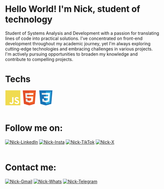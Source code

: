 # Hello World! I'm Nick, student of technology
Student of Systems Analysis and Development with a passion for translating lines of code into practical solutions. I've concentrated on front-end development throughout my academic journey, yet I'm always exploring cutting-edge technologies and embracing challenges in various projects. I'm actively pursuing opportunities to broaden my knowledge and contribute to compelling projects.


# Techs
<div>
<img align="center" alt="Nick-Js" height="50" width="50" src="https://raw.githubusercontent.com/devicons/devicon/master/icons/javascript/javascript-plain.svg">
<img align="center" alt="Nick-HTML" height="50" width="50" src="https://raw.githubusercontent.com/devicons/devicon/master/icons/html5/html5-original.svg">
<img align="center" alt="Nick-CSS" height="50" width="50" src="https://raw.githubusercontent.com/devicons/devicon/master/icons/css3/css3-original.svg">
</div>

<br>

# Follow me on:
<div>
<a href="https://www.linkedin.com/in/nicole-ara%C3%BAjo-58b45822a?utm_source=share&utm_campaign=share_via&utm_content=profile&utm_medium=android_app" target="_blank"><img align="center" alt="Nick-LinkedIn" height="30" width="110" src="https://img.shields.io/badge/linkedin-%230077B5.svg?style=for-the-badge&logo=linkedin&logoColor=white" target="_blank"></a>
<a href="https://www.instagram.com/nicnixy?igsh=dWx2aDF0NWtkanpr" target="_blank"> <img align="center" alt="Nick-Insta" height="30" width="115" src="https://img.shields.io/badge/Instagram-%23E4405F.svg?style=for-the-badge&logo=Instagram&logoColor=white" target="_blank"></a>
<a href="https://www.tiktok.com/@nicnixy?_t=8iVaxlrRt3N&_r=1" target="_blank"> <img align="center" alt="Nick-TikTok" height="30" width="100" src="https://img.shields.io/badge/TikTok-%23000000.svg?style=for-the-badge&logo=TikTok&logoColor=white" target="_blank"></a>
<a href="https://x.com/nicnixy?t=HaivufB_2lA1s-__0xQEtA&s=09" target="_blank"><img align="center" alt="Nick-X" height="30" width="50" src="https://img.shields.io/badge/X-%23000000.svg?style=for-the-badge&logo=X&logoColor=white" target="_blank"></a>
</div>

<br>

# Contact me:
<div>
<a href="mailto:nicolearaujovi@gmail.com" target="_blank"><img align="center" alt="Nick-Gmail" height="30" width="80" src="https://img.shields.io/badge/Gmail-D14836?style=for-the-badge&logo=gmail&logoColor=white" target="_blank"></a>
<a href="https://wa.me/5598982150518" target="_blank"><img align="center" alt="Nick-Whats" height="30" width="110" src="https://img.shields.io/badge/WhatsApp-25D366?style=for-the-badge&logo=whatsapp&logoColor=white" target="_blank"></a>
<a href="https://t.me/nicnixy" target="_blank"><img align="center" alt="Nick-Telegram" height="30" width="110" src="https://img.shields.io/badge/Telegram-2CA5E0?style=for-the-badge&logo=telegram&logoColor=white"target="_blank"></a>
</div>
